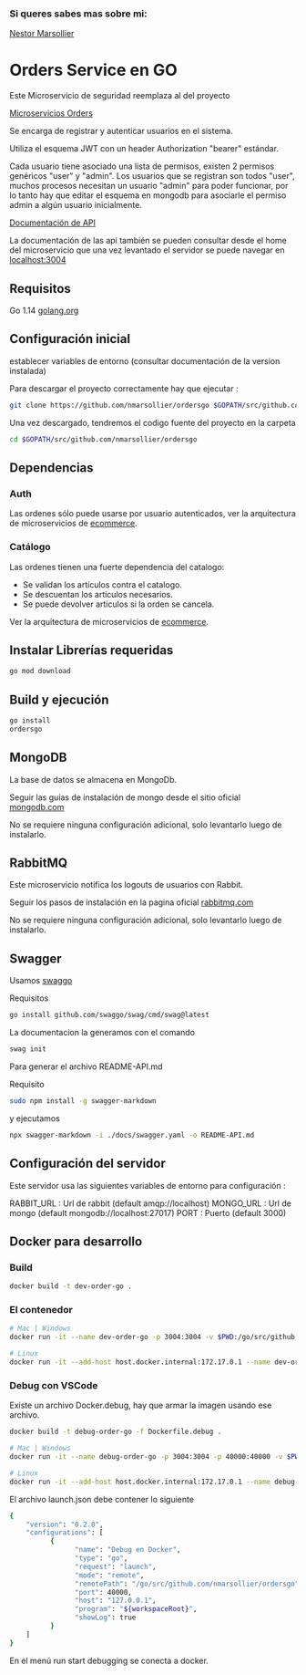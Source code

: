 ### Si queres sabes mas sobre mi:
[Nestor Marsollier](https://github.com/nmarsollier/profile)

# Orders Service en GO

Este Microservicio de seguridad reemplaza al del proyecto

[Microservicios Orders](https://github.com/nmarsollier/ecommerce)

Se encarga de registrar y autenticar usuarios en el sistema.

Utiliza el esquema JWT con un header Authorization "bearer" estándar.

Cada usuario tiene asociado una lista de permisos, existen 2 permisos genéricos "user" y "admin". Los usuarios que se registran son todos "user",  muchos procesos necesitan un usuario "admin" para poder funcionar, por lo tanto hay que editar el esquema en mongodb para asociarle el permiso admin a algún usuario inicialmente.

[Documentación de API](./README-API.md)

La documentación de las api también se pueden consultar desde el home del microservicio
que una vez levantado el servidor se puede navegar en [localhost:3004](http://localhost:3004/docs/index.html)

## Requisitos

Go 1.14  [golang.org](https://golang.org/doc/install)


## Configuración inicial

establecer variables de entorno (consultar documentación de la version instalada)

Para descargar el proyecto correctamente hay que ejecutar :

```bash
git clone https://github.com/nmarsollier/ordersgo $GOPATH/src/github.com/nmarsollier/ordersgo
```

Una vez descargado, tendremos el codigo fuente del proyecto en la carpeta

```bash
cd $GOPATH/src/github.com/nmarsollier/ordersgo
```


## Dependencias

### Auth

Las ordenes sólo puede usarse por usuario autenticados, ver la arquitectura de microservicios de [ecommerce](https://github.com/nmarsollier/ecommerce).

### Catálogo

Las ordenes tienen una fuerte dependencia del catalogo:

- Se validan los artículos contra el catalogo.
- Se descuentan los artículos necesarios.
- Se puede devolver articulos si la orden se cancela.

Ver la arquitectura de microservicios de [ecommerce](https://github.com/nmarsollier/ecommerce).


## Instalar Librerías requeridas


```bash
go mod download
```

Build y ejecución
-

```bash
go install
ordersgo
```

## MongoDB

La base de datos se almacena en MongoDb.

Seguir las guías de instalación de mongo desde el sitio oficial [mongodb.com](https://www.mongodb.com/download-center#community)

No se requiere ninguna configuración adicional, solo levantarlo luego de instalarlo.

## RabbitMQ

Este microservicio notifica los logouts de usuarios con Rabbit.

Seguir los pasos de instalación en la pagina oficial [rabbitmq.com](https://www.rabbitmq.com/)

No se requiere ninguna configuración adicional, solo levantarlo luego de instalarlo.

## Swagger

Usamos [swaggo](https://github.com/swaggo/swag)

Requisitos 

```bash
go install github.com/swaggo/swag/cmd/swag@latest
```

La documentacion la generamos con el comando

```bash
swag init
```

Para generar el archivo README-API.md

Requisito 

```bash
sudo npm install -g swagger-markdown
```

y ejecutamos 

```bash
npx swagger-markdown -i ./docs/swagger.yaml -o README-API.md
```

## Configuración del servidor

Este servidor usa las siguientes variables de entorno para configuración :

RABBIT_URL : Url de rabbit (default amqp://localhost)
MONGO_URL : Url de mongo (default mongodb://localhost:27017)
PORT : Puerto (default 3000)

## Docker para desarrollo

### Build

```bash
docker build -t dev-order-go .
```

### El contenedor

```bash
# Mac | Windows
docker run -it --name dev-order-go -p 3004:3004 -v $PWD:/go/src/github.com/nmarsollier/ordersgo dev-order-go

# Linux
docker run -it --add-host host.docker.internal:172.17.0.1 --name dev-order-go -p 3004:3004 -v $PWD:/go/src/github.com/nmarsollier/ordersgo dev-order-go
```

### Debug con VSCode

Existe un archivo Docker.debug, hay que armar la imagen usando ese archivo.

```bash
docker build -t debug-order-go -f Dockerfile.debug .
```

```bash
# Mac | Windows
docker run -it --name debug-order-go -p 3004:3004 -p 40000:40000 -v $PWD:/go/src/github.com/nmarsollier/ordersgo debug-order-go

# Linux
docker run -it --add-host host.docker.internal:172.17.0.1 --name debug-order-go -p 3004:3004 -p 40000:40000 -v $PWD:/go/src/github.com/nmarsollier/ordersgo debug-order-go
```

El archivo launch.json debe contener lo siguiente

```bash
{
    "version": "0.2.0",
    "configurations": [
          {
                "name": "Debug en Docker",
                "type": "go",
                "request": "launch",
                "mode": "remote",
                "remotePath": "/go/src/github.com/nmarsollier/ordersgo",
                "port": 40000,
                "host": "127.0.0.1",
                "program": "${workspaceRoot}",
                "showLog": true
          }
    ]
}
```

En el menú run start debugging se conecta a docker.
